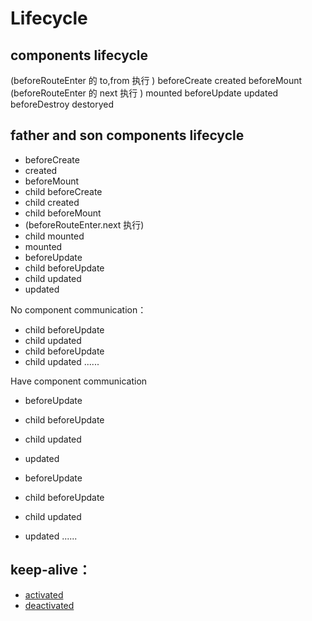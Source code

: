 <!--
 * @Author: hy
 * @Date: 2022-03-20 00:06:53
 * @LastEditors: hy
 * @Description: 
 * @LastEditTime: 2022-03-20 17:03:46
 * @FilePath: /interview-questions/packages/vue2-vue_config_js/src/views/Lifecycle/README.md
 * Copyright 2022 hy, All Rights Reserved. 
 * 仅供学习使用~
-->
# Lifecycle

## components lifecycle
(beforeRouteEnter 的 to,from 执行 )
beforeCreate
created
beforeMount
(beforeRouteEnter 的 next 执行 )
mounted
beforeUpdate
updated
beforeDestroy
destoryed

## father and son components lifecycle

- beforeCreate
- created
- beforeMount
- child beforeCreate
- child created
- child beforeMount
- (beforeRouteEnter.next 执行)
- child  mounted
- mounted
- beforeUpdate
- child  beforeUpdate
- child  updated
- updated


No component communication：
- child  beforeUpdate
- child  updated
- child  beforeUpdate
- child  updated
...... 



Have component communication

-   beforeUpdate
- child  beforeUpdate
- child  updated
-   updated

-   beforeUpdate
- child  beforeUpdate
- child  updated
-   updated
...... 

## keep-alive：
- [activated](https://cn.vuejs.org/v2/api/#activated)
- [deactivated](https://cn.vuejs.org/v2/api/#deactivated)

